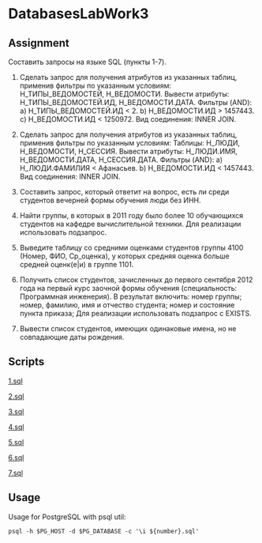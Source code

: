 # DatabasesLabWork3

## Assignment

Составить запросы на языке SQL (пункты 1-7).

1. Сделать запрос для получения атрибутов из указанных таблиц, применив фильтры по указанным условиям:
Н_ТИПЫ_ВЕДОМОСТЕЙ, Н_ВЕДОМОСТИ.
Вывести атрибуты: Н_ТИПЫ_ВЕДОМОСТЕЙ.ИД, Н_ВЕДОМОСТИ.ДАТА.
Фильтры (AND):
a) Н_ТИПЫ_ВЕДОМОСТЕЙ.ИД < 2.
b) Н_ВЕДОМОСТИ.ИД > 1457443.
c) Н_ВЕДОМОСТИ.ИД < 1250972.
Вид соединения: INNER JOIN.

2. Сделать запрос для получения атрибутов из указанных таблиц, применив фильтры по указанным условиям:
Таблицы: Н_ЛЮДИ, Н_ВЕДОМОСТИ, Н_СЕССИЯ.
Вывести атрибуты: Н_ЛЮДИ.ИМЯ, Н_ВЕДОМОСТИ.ДАТА, Н_СЕССИЯ.ДАТА.
Фильтры (AND):
a) Н_ЛЮДИ.ФАМИЛИЯ < Афанасьев.
b) Н_ВЕДОМОСТИ.ИД < 1457443.
Вид соединения: INNER JOIN.

3. Составить запрос, который ответит на вопрос, есть ли среди студентов вечерней формы обучения люди без ИНН.

4. Найти группы, в которых в 2011 году было более 10 обучающихся студентов на кафедре вычислительной техники.
Для реализации использовать подзапрос.

5. Выведите таблицу со средними оценками студентов группы 4100 (Номер, ФИО, Ср_оценка), у которых средняя оценка больше средней оценк(е|и) в группе 1101.

6. Получить список студентов, зачисленных до первого сентября 2012 года на первый курс заочной формы обучения (специальность: Программная инженерия). В результат включить:
номер группы;
номер, фамилию, имя и отчество студента;
номер и состояние пункта приказа;
Для реализации использовать подзапрос с EXISTS.

7. Вывести список студентов, имеющих одинаковые имена, но не совпадающие даты рождения.


## Scripts

[1.sql](./1.sql)

[2.sql](./2.sql)

[3.sql](./3.sql)

[4.sql](./4.sql)

[5.sql](./5.sql)

[6.sql](./6.sql)

[7.sql](./7.sql)


## Usage

Usage for PostgreSQL with psql util:

```shell
psql -h $PG_HOST -d $PG_DATABASE -c '\i ${number}.sql'
```